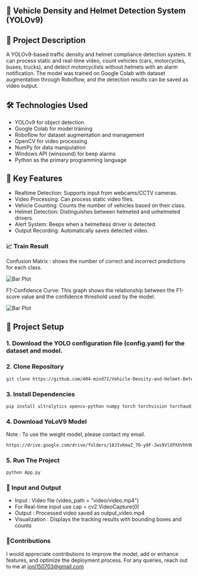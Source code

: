 ## 🚗 Vehicle Density and Helmet Detection System (YOLOv9)
## 📌 Project Description
A YOLOv9-based traffic density and helmet compliance detection system. It can process static and real-time video, count vehicles (cars, motorcycles, buses, trucks), and detect motorcyclists without helmets with an alarm notification. The model was trained on Google Colab with dataset augmentation through Roboflow, and the detection results can be saved as video output.

## 🛠 Technologies Used
- YOLOv9 for object detection
- Google Colab for model training
- Roboflow for dataset augmentation and management
- OpenCV for video processing
- NumPy for data manipulation
- Windows API (winsound) for beep alarms
- Python as the primary programming language

## 🚀 Key Features
- Realtime Detection: Supports input from webcams/CCTV cameras.
- Video Processing: Can process static video files.
- Vehicle Counting: Counts the number of vehicles based on their class.
- Helmet Detection: Distinguishes between helmeted and unhelmeted drivers.
- Alert System: Beeps when a helmetless driver is detected.
- Output Recording: Automatically saves detected video.

### 📈 Train Result

Confusion Matrix : shows the number of correct and incorrect predictions for each class.

![Bar Plot](dataset.png)

F1-Confidence Curve: This graph shows the relationship between the F1-score value and the confidence threshold used by the model.

![Bar Plot](dataset.png)

## 📂 Project Setup
### 1. Download the YOLO configuration file (config.yaml) for the dataset and model. 
### 2. Clone Repository
```bash
git clone https://github.com/404-mind72/Vehicle-Density-and-Helmet-Detection-System-YOLOv9.git
```
### 3. Install Dependencies
```bash
pip install ultralytics opencv-python numpy torch torchvision torchaudio
```
### 4. Download YoLoV9 Model
Note : To use the weight model, please contact my email.
```bash
https://drive.google.com/drive/folders/18JIvKmaZ_7O-y8F-Jws9VlXPXXVhh9L-?usp=sharing
```
### 5. Run The Project
```bash
python App.py
```
### 🎥 Input and Output
- Input : Video file (video_path = "video/video.mp4")
- For Real-time input use cap = cv2.VideoCapture(0) 
- Output : Processed video saved as output_video.mp4
- Visualization : Displays the tracking results with bounding boxes and counts

### 🚩Contributions
I would appreciate contributions to improve the model, add or enhance features, and optimize the deployment process. For any queries, reach out to me at joni150703@gmail.com
